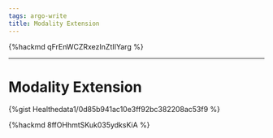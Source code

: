 ```yaml
---
tags: argo-write
title: Modality Extension
---
```


{%hackmd qFrEnWCZRxezInZtIIYarg %}

---

# Modality Extension

{%gist Healthedata1/0d85b941ac10e3ff92bc382208ac53f9 %}

{%hackmd 8ffOHhmtSKuk035ydksKiA %}
